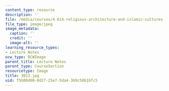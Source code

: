 ```yaml
---
content_type: resource
description: ''
file: /media/courses/4-614-religious-architecture-and-islamic-cultures-fall-2002/f5b88d000d2725e75da4369c50b1bfc5_3013.jpg
file_type: image/jpeg
image_metadata:
  caption: ''
  credit: ''
  image-alt: ''
learning_resource_types:
- Lecture Notes
ocw_type: OCWImage
parent_title: Lecture Notes
parent_type: CourseSection
resourcetype: Image
title: 3013.jpg
uid: f5b88d00-0d27-25e7-5da4-369c50b1bfc5
---
```

